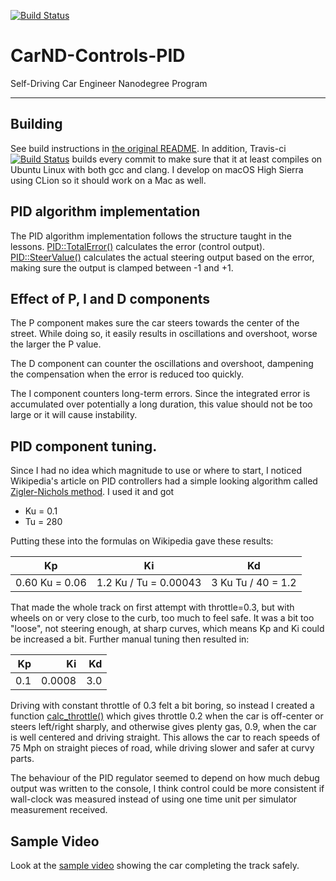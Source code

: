 [![Build Status](https://travis-ci.org/stela/CarND-PID-Control-Project.svg?branch=master)](https://travis-ci.org/stela/CarND-PID-Control-Project)

# CarND-Controls-PID
Self-Driving Car Engineer Nanodegree Program

---

## Building

See build instructions in [the original README](README-original.md#basic-build-instructions). In addition, Travis-ci [![Build Status](https://travis-ci.org/stela/CarND-PID-Control-Project.svg?branch=master)](https://travis-ci.org/stela/CarND-PID-Control-Project) builds every commit to make sure that it at least compiles on Ubuntu Linux with both gcc and clang. I develop on macOS High Sierra using CLion so it should work on a Mac as well.


## PID algorithm implementation

The PID algorithm implementation follows the structure taught in the lessons. [PID::TotalError()](src/PID.cpp#L22-L25) calculates the error (control output). [PID::SteerValue()](src/PID.cpp#L27-L37) calculates the actual steering output based on the error, making sure the output is clamped between -1 and +1.

## Effect of P, I and D components
The P component makes sure the car steers towards the center of the street. While doing so, it easily results in oscillations and overshoot, worse the larger the P value.

The D component can counter the oscillations and overshoot, dampening the compensation when the error is reduced too quickly.

The I component counters long-term errors. Since the integrated error is accumulated over potentially a long duration, this value should not be too large or it will cause instability.


## PID component tuning.

Since I had no idea which magnitude to use or where to start, I noticed Wikipedia's article on PID controllers had a simple looking algorithm called [Zigler-Nichols method](https://en.wikipedia.org/wiki/PID_controller#Ziegler%E2%80%93Nichols_method). I used it and got
* Ku = 0.1
* Tu = 280

Putting these into the formulas on Wikipedia gave these results:

| Kp  | Ki  | Kd  |
| --- | --- | --- |
| 0.60 Ku = 0.06 | 1.2 Ku / Tu = 0.00043 | 3 Ku Tu / 40 = 1.2 |

That made the whole track on first attempt with throttle=0.3, but with wheels on or very close to the curb, too much to feel safe. It was a bit too "loose", not steering enough, at sharp curves, which means Kp and Ki could be increased a bit. Further manual tuning then resulted in:

| Kp  | Ki   | Kd   |
| ---:| ---: | ---: |
| 0.1 | 0.0008 | 3.0 |

Driving with constant throttle of 0.3 felt a bit boring, so instead I created a function [calc_throttle()](src/main.cpp#L60-L67) which gives throttle 0.2 when the car is off-center or steers left/right sharply, and otherwise gives plenty gas, 0.9, when the car is well centered and driving straight. This allows the car to reach speeds of 75 Mph on straight pieces of road, while driving slower and safer at curvy parts.

The behaviour of the PID regulator seemed to depend on how much debug output was written to the console, I think control could be more consistent if wall-clock was measured instead of using one time unit per simulator measurement received.

## Sample Video

Look at the [sample video](https://youtu.be/Z2Yu7rt9gNg) showing the car completing the track safely.
